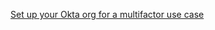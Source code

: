 [Set up your Okta org for a multifactor use case](/docs/guides/set-up-org/#set-up-your-okta-org-for-a-multifactor-use-case)
